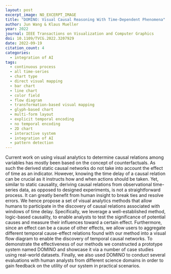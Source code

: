 ```yaml
---
layout: post
excerpt_image: NO_EXCERPT_IMAGE
title: "DOMINO: Visual Causal Reasoning With Time-Dependent Phenomena"
author: Jun Wang & Klaus Mueller
year: 2022
journal: IEEE Transactions on Visualization and Computer Graphics
doi: 10.1109/TVCG.2022.3207929
date: 2022-09-19
citation_count: 4
categories:
  - integration of AI
tags:
  - continuous process
  - all time-series
  - chart type
  - direct visual mapping
  - bar chart
  - line chart
  - color field
  - flow diagram
  - transformation-based visual mapping
  - glyph-based chart
  - multi-form layout
  - explicit temporal encoding
  - no temporal encoding
  - 2D chart
  - interactive system
  - integration of AI
  - pattern detection
---
```

Current work on using visual analytics to determine causal relations among variables has mostly been based on the concept of counterfactuals. As such the derived static causal networks do not take into account the effect of time as an indicator. However, knowing the time delay of a causal relation can be crucial as it instructs how and when actions should be taken. Yet, similar to static causality, deriving causal relations from observational time-series data, as opposed to designed experiments, is not a straightforward process. It can greatly benefit from human insight to break ties and resolve errors. We hence propose a set of visual analytics methods that allow humans to participate in the discovery of causal relations associated with windows of time delay. Specifically, we leverage a well-established method, logic-based causality, to enable analysts to test the significance of potential causes and measure their influences toward a certain effect. Furthermore, since an effect can be a cause of other effects, we allow users to aggregate different temporal cause-effect relations found with our method into a visual flow diagram to enable the discovery of temporal causal networks. To demonstrate the effectiveness of our methods we constructed a prototype system named DOMINO and showcase it via a number of case studies using real-world datasets. Finally, we also used DOMINO to conduct several evaluations with human analysts from different science domains in order to gain feedback on the utility of our system in practical scenarios.
